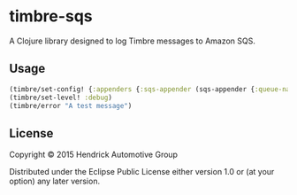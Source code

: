 # timbre-sqs

A Clojure library designed to log Timbre messages to Amazon SQS.

## Usage

```clojure
(timbre/set-config! {:appenders {:sqs-appender (sqs-appender {:queue-name "test"})}})
(timbre/set-level! :debug)
(timbre/error "A test message")
```

## License

Copyright © 2015 Hendrick Automotive Group

Distributed under the Eclipse Public License either version 1.0 or (at
your option) any later version.
